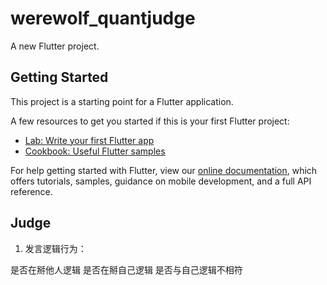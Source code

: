 # werewolf_quantjudge

A new Flutter project.

## Getting Started

This project is a starting point for a Flutter application.

A few resources to get you started if this is your first Flutter project:

- [Lab: Write your first Flutter app](https://flutter.dev/docs/get-started/codelab)
- [Cookbook: Useful Flutter samples](https://flutter.dev/docs/cookbook)

For help getting started with Flutter, view our
[online documentation](https://flutter.dev/docs), which offers tutorials,
samples, guidance on mobile development, and a full API reference.

## Judge

1. 发言逻辑行为：

是否在掰他人逻辑
是否在掰自己逻辑
是否与自己逻辑不相符
